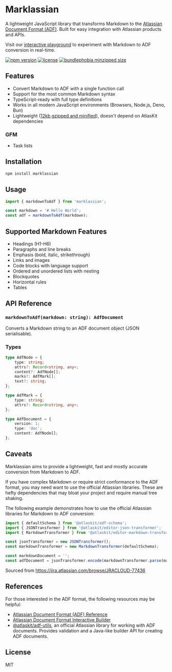 # Marklassian

A lightweight JavaScript library that transforms Markdown to the [Atlassian Document Format (ADF)](https://developer.atlassian.com/cloud/jira/platform/apis/document/structure/). Built for easy integration with Atlassian products and APIs.

Visit our [interactive playground](https://marklassian.netlify.app/playground) to experiment with Markdown to ADF conversion in real-time.

[![npm version](https://img.shields.io/npm/v/marklassian.svg)](https://www.npmjs.com/package/marklassian)
[![license](https://img.shields.io/npm/l/marklassian.svg)](https://github.com/jamsinclair/marklassian/blob/main/LICENSE.md)
[![bundlephobia minzipped size](https://badgen.net/bundlephobia/minzip/marklassian)](https://bundlephobia.com/package/marklassian)

## Features

- Convert Markdown to ADF with a single function call
- Support for the most common Markdown syntax
- TypeScript-ready with full type definitions
- Works in all modern JavaScript environments (Browsers, Node.js, Deno, Bun)
- Lightweight ([12kb gzipped and minified](https://bundlephobia.com/package/marklassian)), doesn't depend on AtlasKit dependencies

### GFM

- Task lists

## Installation

```bash
npm install marklassian
```

## Usage

```javascript
import { markdownToAdf } from 'marklassian';

const markdown = '# Hello World';
const adf = markdownToAdf(markdown);
```

## Supported Markdown Features

- Headings (H1-H6)
- Paragraphs and line breaks
- Emphasis (bold, italic, strikethrough)
- Links and images
- Code blocks with language support
- Ordered and unordered lists with nesting
- Blockquotes
- Horizontal rules
- Tables

## API Reference

### `markdownToAdf(markdown: string): AdfDocument`

Converts a Markdown string to an ADF document object (JSON serialisable).

### Types

```typescript
type AdfNode = {
    type: string;
    attrs?: Record<string, any>;
    content?: AdfNode[];
    marks?: AdfMark[];
    text?: string;
};

type AdfMark = {
    type: string;
    attrs?: Record<string, any>;
};

type AdfDocument = {
    version: 1;
    type: 'doc';
    content: AdfNode[];
};
```

## Caveats

Marklassian aims to provide a lightweight, fast and mostly accurate conversion from Markdown to ADF.

If you have complex Markdown or require strict conformance to the ADF format, you may need want to use the official Atlassian libraries. These are hefty dependencies that may bloat your project and require manual tree shaking.

The following example demonstrates how to use the official Atlassian libraries for Markdown to ADF conversion:

```javascript
import { defaultSchema } from '@atlaskit/adf-schema';
import { JSONTransformer } from '@atlaskit/editor-json-transformer';
import { MarkdownTransformer } from '@atlaskit/editor-markdown-transformer';

const jsonTransformer = new JSONTransformer();
const markdownTransformer = new MarkdownTransformer(defaultSchema);

const markdownDocument = '';
const adfDocument = jsonTransformer.encode(markdownTransformer.parse(markdownDocument));
```

Sourced from <https://jira.atlassian.com/browse/JRACLOUD-77436>

## References

For those interested in the ADF format, the following resources may be helpful:
- [Atlassian Document Format (ADF) Reference](https://developer.atlassian.com/cloud/jira/platform/apis/document/structure/)
- [Atlassian Document Format Interactive Builder](https://developer.atlassian.com/cloud/jira/platform/apis/document/playground/)
- [@atlaskit/adf-utils](https://www.npmjs.com/package/@atlaskit/adf-utils), an official Atlassian library for working with ADF documents. Provides validation and a Java-like builder API for creating ADF documents.

## License

MIT
